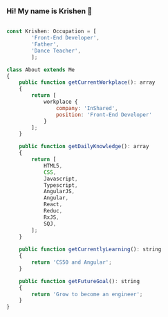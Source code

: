 ### Hi! My name is Krishen 👋

```javascript

const Krishen: Occupation = [
        'Front-End Developer',
        'Father',
        'Dance Teacher',
        ];

class About extends Me
{
    public function getCurrentWorkplace(): array
    {
        return [
            workplace {
                company: 'InShared',
                position: 'Front-End Developer'         
            }
        ];
    }

    public function getDailyKnowledge(): array
    {
        return [
            HTML5,
            CSS,
            Javascript,
            Typescript,
            AngularJS,
            Angular,
            React,
            Reduc,
            RxJS,
            SQJ,
        ];
    }
    
    public function getCurrentlyLearning(): string
    {
        return 'CS50 and Angular';
    }

    public function getFutureGoal(): string
    {
        return 'Grow to become an engineer';
    }
}
```

<!--
**Chocotunda/Chocotunda** is a ✨ _special_ ✨ repository because its `README.md` (this file) appears on your GitHub profile.

Here are some ideas to get you started:

- 🔭 I’m currently working on ...
- 🌱 I’m currently learning ...
- 👯 I’m looking to collaborate on ...
- 🤔 I’m looking for help with ...
- 💬 Ask me about ...
- 📫 How to reach me: ...
- 😄 Pronouns: ...
- ⚡ Fun fact: ...
-->
